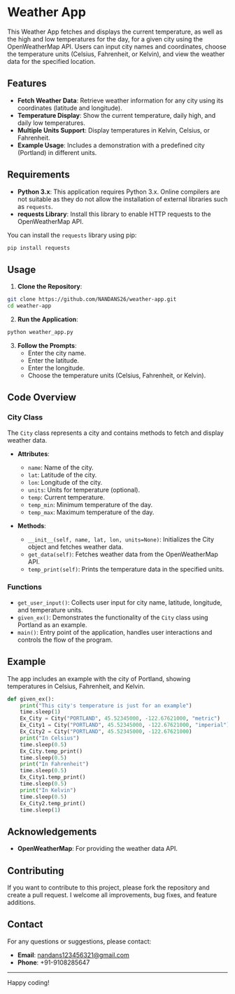 # Weather App

This Weather App fetches and displays the current temperature, as well as the high and low temperatures for the day, for a given city using the OpenWeatherMap API. Users can input city names and coordinates, choose the temperature units (Celsius, Fahrenheit, or Kelvin), and view the weather data for the specified location.

## Features

- **Fetch Weather Data**: Retrieve weather information for any city using its coordinates (latitude and longitude).
- **Temperature Display**: Show the current temperature, daily high, and daily low temperatures.
- **Multiple Units Support**: Display temperatures in Kelvin, Celsius, or Fahrenheit.
- **Example Usage**: Includes a demonstration with a predefined city (Portland) in different units.

## Requirements

- **Python 3.x**: This application requires Python 3.x. Online compilers are not suitable as they do not allow the installation of external libraries such as `requests`.
- **requests Library**: Install this library to enable HTTP requests to the OpenWeatherMap API.

You can install the `requests` library using pip:

```bash
pip install requests
```

## Usage

1. **Clone the Repository**:

```bash
git clone https://github.com/NANDANS26/weather-app.git
cd weather-app
```

2. **Run the Application**:

```bash
python weather_app.py
```

3. **Follow the Prompts**:
   - Enter the city name.
   - Enter the latitude.
   - Enter the longitude.
   - Choose the temperature units (Celsius, Fahrenheit, or Kelvin).

## Code Overview

### City Class

The `City` class represents a city and contains methods to fetch and display weather data.

- **Attributes**:
  - `name`: Name of the city.
  - `lat`: Latitude of the city.
  - `lon`: Longitude of the city.
  - `units`: Units for temperature (optional).
  - `temp`: Current temperature.
  - `temp_min`: Minimum temperature of the day.
  - `temp_max`: Maximum temperature of the day.

- **Methods**:
  - `__init__(self, name, lat, lon, units=None)`: Initializes the City object and fetches weather data.
  - `get_data(self)`: Fetches weather data from the OpenWeatherMap API.
  - `temp_print(self)`: Prints the temperature data in the specified units.

### Functions

- `get_user_input()`: Collects user input for city name, latitude, longitude, and temperature units.
- `given_ex()`: Demonstrates the functionality of the `City` class using Portland as an example.
- `main()`: Entry point of the application, handles user interactions and controls the flow of the program.

## Example

The app includes an example with the city of Portland, showing temperatures in Celsius, Fahrenheit, and Kelvin.

```python
def given_ex():
    print("This city's temperature is just for an example")
    time.sleep(1)
    Ex_City = City("PORTLAND", 45.52345000, -122.67621000, "metric")
    Ex_City1 = City("PORTLAND", 45.52345000, -122.67621000, "imperial")
    Ex_City2 = City("PORTLAND", 45.52345000, -122.67621000)
    print("In Celsius")
    time.sleep(0.5)
    Ex_City.temp_print()
    time.sleep(0.5)
    print("In Fahrenheit")
    time.sleep(0.5)
    Ex_City1.temp_print()
    time.sleep(0.5)
    print("In Kelvin")
    time.sleep(0.5)
    Ex_City2.temp_print()
    time.sleep(1)
```

## Acknowledgements

- **OpenWeatherMap**: For providing the weather data API.

## Contributing

If you want to contribute to this project, please fork the repository and create a pull request. I welcome all improvements, bug fixes, and feature additions.

## Contact

For any questions or suggestions, please contact:

- **Email**: nandans123456321@gmail.com
- **Phone**: +91-9108285647

---

Happy coding!
